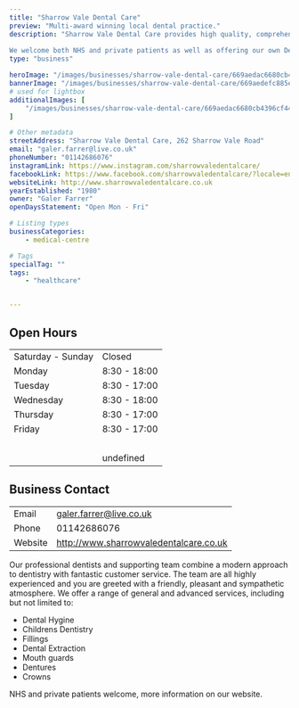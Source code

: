 ```yaml
---
title: "Sharrow Vale Dental Care"
preview: "Multi-award winning local dental practice."
description: "Sharrow Vale Dental Care provides high quality, comprehensive dental care for all the family.
   
We welcome both NHS and private patients as well as offering our own Dental Plan."
type: "business"

heroImage: "/images/businesses/sharrow-vale-dental-care/669aedac6680cb4396cf4468_IMG_6369%20-%20Galer%20Farrer.jpeg"
bannerImage: "/images/businesses/sharrow-vale-dental-care/669aedefc885ef7ffb6cd166_IMG_6370%20-%20Galer%20Farrer.jpeg"
# used for lightbox
additionalImages: [
    "/images/businesses/sharrow-vale-dental-care/669aedac6680cb4396cf4468_IMG_6369%20-%20Galer%20Farrer.jpeg"
]

# Other metadata
streetAddress: "Sharrow Vale Dental Care, 262 Sharrow Vale Road"
email: "galer.farrer@live.co.uk"
phoneNumber: "01142686076"
instagramLink: https://www.instagram.com/sharrowvaledentalcare/
facebookLink: https://www.facebook.com/sharrowvaledentalcare/?locale=en_GB
websiteLink: http://www.sharrowvaledentalcare.co.uk
yearEstablished: "1980"
owner: "Galer Farrer"
openDaysStatement: "Open Mon - Fri"

# Listing types
businessCategories:
    - medical-centre

# Tags
specialTag: ""
tags:
    - "healthcare"


---
```


## Open Hours

|                   |              |
| ----------------- | ------------ |
| Saturday - Sunday | Closed       |
| Monday            | 8:30 - 18:00 |
| Tuesday           | 8:30 - 17:00 |
| Wednesday         | 8:30 - 18:00 |
| Thursday          | 8:30 - 17:00 |
| Friday            | 8:30 - 17:00 |
| ‍                 |              |
|                   | undefined    |

## Business Contact

|         |                                        |
| ------- | -------------------------------------- |
| Email   | galer.farrer@live.co.uk                |
| Phone   | 01142686076                            |
| Website | http://www.sharrowvaledentalcare.co.uk |

Our professional dentists and supporting team combine a modern approach to dentistry with fantastic customer service.
The team are all highly experienced and you are greeted with a friendly, pleasant and sympathetic atmosphere.
We offer a range of general and advanced services, including but not limited to:

- Dental Hygine
- Childrens Dentistry
- Fillings
- Dental Extraction
- Mouth guards
- Dentures
- Crowns

NHS and private patients welcome, more information on our website.